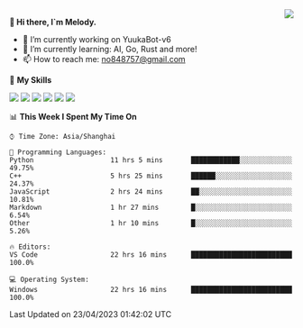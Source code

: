 <a href="#">
  <img align="right" src="https://github-readme-stats.vercel.app/api?username=melodyyuuka&count_private=true&show_icons=true" />
</a>

**👋 Hi there, I`m Melody.**

- 🔭 I’m currently working on YuukaBot-v6
- 🌱 I’m currently learning: AI, Go, Rust and more!
- 📫 How to reach me: no848757@gmail.com

🌟 **My Skills** 

![](https://img.shields.io/badge/-Python-3e74a2?style=flat-square&logo=Python&logoColor=fff)
![](https://img.shields.io/badge/-Java-007396?style=flat-square&logo=OpenJDK&logoColor=fff)
![](https://img.shields.io/badge/-Node.js-339933?style=flat-square&logo=Node.js&logoColor=fff)
![](https://img.shields.io/badge/-Git-f05032?style=flat-square&logo=git&logoColor=fff)
![](https://img.shields.io/badge/-PostgreSQL-4169e1?style=flat-square&logo=PostgreSQL&logoColor=fff)
![](https://img.shields.io/badge/-VSCode-007acc?style=flat-square&logo=Visual-Studio-Code&logoColor=fff)


<!--START_SECTION:waka-->
📊 **This Week I Spent My Time On** 

```text
⌚︎ Time Zone: Asia/Shanghai

💬 Programming Languages: 
Python                   11 hrs 5 mins       ████████████░░░░░░░░░░░░░   49.75% 
C++                      5 hrs 25 mins       ██████░░░░░░░░░░░░░░░░░░░   24.37% 
JavaScript               2 hrs 24 mins       ██░░░░░░░░░░░░░░░░░░░░░░░   10.81% 
Markdown                 1 hr 27 mins        █░░░░░░░░░░░░░░░░░░░░░░░░   6.54% 
Other                    1 hr 10 mins        █░░░░░░░░░░░░░░░░░░░░░░░░   5.26%

🔥 Editors: 
VS Code                  22 hrs 16 mins      █████████████████████████   100.0%

💻 Operating System: 
Windows                  22 hrs 16 mins      █████████████████████████   100.0%

```


 Last Updated on 23/04/2023 01:42:02 UTC
<!--END_SECTION:waka-->
